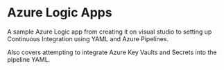 # Azure Logic Apps

A sample Azure Logic app from creating it on visual studio to setting up Continuous Integration using YAML and Azure Pipelines.

Also covers attempting to integrate Azure Key Vaults and Secrets into the pipeline YAML.
